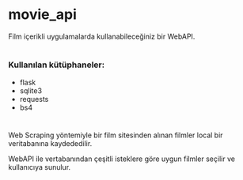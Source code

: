 # movie_api
Film içerikli uygulamalarda kullanabileceğiniz bir WebAPI.
#
### Kullanılan kütüphaneler:
- flask
- sqlite3
- requests
- bs4
#
Web Scraping yöntemiyle bir film sitesinden alınan filmler local bir veritabanına kaydededilir.

WebAPI ile vertabanından çeşitli isteklere göre uygun filmler seçilir ve kullanıcıya sunulur.
